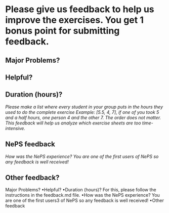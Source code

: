 # Please give us feedback to help us improve the exercises. You get 1 bonus point for submitting feedback.

## Major Problems?



## Helpful?



## Duration (hours)?

_Please make a list where every student in your group puts in the hours they used to do the complete exercise_
_Example: [5.5, 4, 7], if one of you took 5 and a half hours, one person 4 and the other 7. The order does not matter._
_This feedback will help us analyze which exercise sheets are too time-intensive._

## NePS feedback

_How was the NePS experience? You are one of the first users of NePS so any feedback is well received!_

## Other feedback?



Major Problems?
•Helpful?
•Duration (hours)? For this, please follow the instructions in the feedback.md file.
•How was the NePS experience? You are one of the first users3 of NePS so any feedback is well
received!
•Other feedback